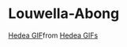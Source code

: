 # Louwella-Abong
<div class="tenor-gif-embed" data-postid="19038437" data-share-method="host" data-aspect-ratio="0.83125" data-width="100%"><a href="https://tenor.com/view/hedea-gif-19038437">Hedea GIF</a>from <a href="https://tenor.com/search/hedea-gifs">Hedea GIFs</a></div> <script type="text/javascript" async src="https://tenor.com/embed.js"></script>
